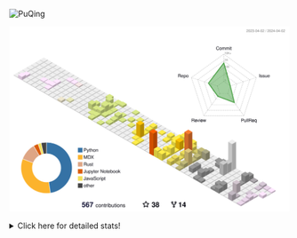 ![PuQing](https://user-images.githubusercontent.com/27223114/171565019-9a56fae6-b08b-421f-99db-7e830da42371.png)

![](./profile-3d-contrib/profile-season-animate.svg)

<details>
<summary>Click here for detailed stats!</summary>

<!--START_SECTION:waka-->
![Lines of code](https://img.shields.io/badge/From%20Hello%20World%20I%27ve%20Written-1.4%20million%20lines%20of%20code-blue)

**🐱 My GitHub Data** 

> 📦 279.2 kB Used in GitHub's Storage 
 > 
> 🚫 Not Opted to Hire
 > 
> 📜 46 Public Repositories 
 > 
> 🔑 27 Private Repositories 
 > 
**I'm an Early 🐤** 

```text
🌞 Morning                528 commits         ██░░░░░░░░░░░░░░░░░░░░░░░   07.61 % 
🌆 Daytime                3259 commits        ████████████░░░░░░░░░░░░░   47.00 % 
🌃 Evening                1292 commits        █████░░░░░░░░░░░░░░░░░░░░   18.63 % 
🌙 Night                  1855 commits        ███████░░░░░░░░░░░░░░░░░░   26.75 % 
```


📊 **This Week I Spent My Time On** 

```text
💬 Programming Languages: 
Markdown                 10 hrs 3 mins       █████████████████████░░░░   82.12 % 
Other                    46 mins             ██░░░░░░░░░░░░░░░░░░░░░░░   06.36 % 
RPMSpec                  30 mins             █░░░░░░░░░░░░░░░░░░░░░░░░   04.11 % 
TypeScript               23 mins             █░░░░░░░░░░░░░░░░░░░░░░░░   03.22 % 
SSH Config               15 mins             █░░░░░░░░░░░░░░░░░░░░░░░░   02.13 % 

🔥 Editors: 
Obsidian                 9 hrs 59 mins       ████████████████████░░░░░   81.61 % 
VS Code                  1 hr 33 mins        ███░░░░░░░░░░░░░░░░░░░░░░   12.77 % 
iTerm2                   41 mins             █░░░░░░░░░░░░░░░░░░░░░░░░   05.61 % 

💻 Operating System: 
Mac                      6 hrs 8 mins        █████████████░░░░░░░░░░░░   50.20 % 
Windows                  5 hrs               ██████████░░░░░░░░░░░░░░░   40.88 % 
WSL                      1 hr 5 mins         ██░░░░░░░░░░░░░░░░░░░░░░░   08.93 % 
```


<!--END_SECTION:waka-->
</details>
